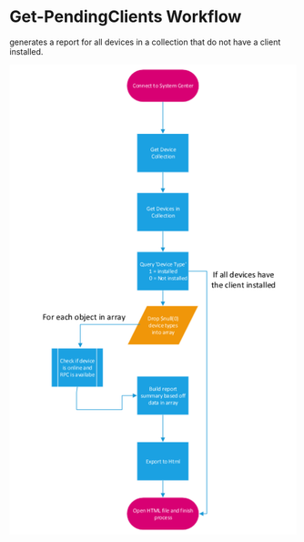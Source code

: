 # Get-PendingClients Workflow

<p> generates a report for all devices in a collection that do not have a client installed. </p>

![Alt text](Get-PendingClients.PNG?raw=true "Get-PendingClients Workflow")
